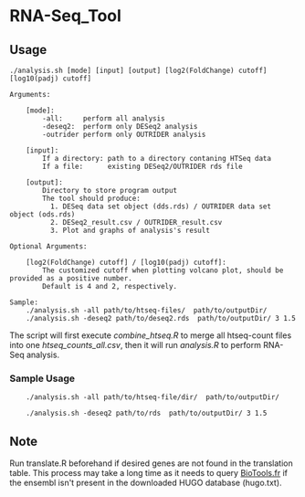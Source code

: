 # RNA-Seq_Tool

## Usage
```
./analysis.sh [mode] [input] [output] [log2(FoldChange) cutoff] [log10(padj) cutoff]

Arguments:

    [mode]: 
        -all:     perform all analysis
        -deseq2:  perform only DESeq2 analysis
        -outrider perform only OUTRIDER analysis
        
    [input]:
        If a directory: path to a directory contaning HTSeq data
        If a file:      existing DESeq2/OUTRIDER rds file
        
    [output]:
        Directory to store program output
        The tool should produce:
          1. DESeq data set object (dds.rds) / OUTRIDER data set object (ods.rds)
          2. DESeq2_result.csv / OUTRIDER_result.csv
          3. Plot and graphs of analysis's result

Optional Arguments:

    [log2(FoldChange) cutoff] / [log10(padj) cutoff]:
        The customized cutoff when plotting volcano plot, should be provided as a positive number.
        Default is 4 and 2, respectively.
        
Sample:
    ./analysis.sh -all path/to/htseq-files/  path/to/outputDir/
    ./analysis.sh -deseq2 path/to/deseq2.rds  path/to/outputDir/ 3 1.5        
```
The script will first execute *combine_htseq.R* to merge all htseq-count files into one *htseq_counts_all.csv*, then it will run *analysis.R* to perform RNA-Seq analysis.

### Sample Usage
```
    ./analysis.sh -all path/to/htseq-file/dir/  path/to/outputDir/
```
```
    ./analysis.sh -deseq2 path/to/rds  path/to/outputDir/ 3 1.5  
```

## Note
Run translate.R beforehand if desired genes are not found in the translation table. This process may take a long time as it needs to query [BioTools.fr](https://biotools.fr/human/ensembl_symbol_converter) if the ensembl isn't present in the downloaded HUGO database (hugo.txt).
